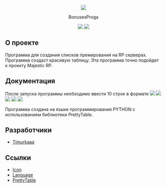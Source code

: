 <p align="center">
      <img src="https://img.icons8.com/?size=100&id=1fAihUqPyWy5&format=png&color=000000">
</p>

<p align="center">
      BonusesProga
</p>

<p align="center">
   <img src="https://img.shields.io/badge/Language-Python-yellow">
   <img src="https://img.shields.io/badge/Version-v1.2-blue">
</p>

## О проекте

Программа для создания списков премирования на RP серверах. Программа создаст красивую таблицу. Эта программа точно подойдет к проекту Majestic RP.

## Документация

После запуска программы необходимо ввести 10 строк в формате <img src="https://img.shields.io/badge/Имя-green"> <img src="https://img.shields.io/badge/Фамилия-yellow"> <img src="https://img.shields.io/badge/Static%20ID-purple"> <img src="https://img.shields.io/badge/Ранг-blue"> <img src="https://img.shields.io/badge/Выслуга-red">

Программа создана на языке программирования PYTHON с использованием библиотеки PrettyTable.

## Разработчики

- [Timurkaaa](https://github.com/Timurkaaaaaaa)

## Ссылки

- [Icon](https://icons8.com/icon/1fAihUqPyWy5/receive-dollar)
- [Language](https://www.python.org/)
- [PrettyTable](https://pypi.org/project/prettytable/)
